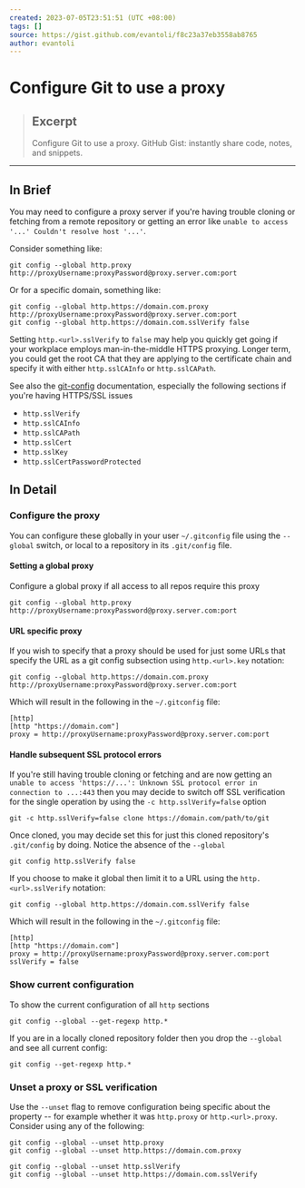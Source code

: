 ```yaml
---
created: 2023-07-05T23:51:51 (UTC +08:00)
tags: []
source: https://gist.github.com/evantoli/f8c23a37eb3558ab8765
author: evantoli
---
```


# Configure Git to use a proxy

> ## Excerpt
> Configure Git to use a proxy. GitHub Gist: instantly share code, notes, and snippets.

---
## In Brief

You may need to configure a proxy server if you're having trouble cloning or fetching from a remote repository or getting an error like `unable to access '...' Couldn't resolve host '...'`.

Consider something like:

```
git config --global http.proxy http://proxyUsername:proxyPassword@proxy.server.com:port
```

Or for a specific domain, something like:

```
git config --global http.https://domain.com.proxy http://proxyUsername:proxyPassword@proxy.server.com:port
git config --global http.https://domain.com.sslVerify false
```

Setting `http.<url>.sslVerify` to `false` may help you quickly get going if your workplace employs man-in-the-middle HTTPS proxying. Longer term, you could get the root CA that they are applying to the certificate chain and specify it with either `http.sslCAInfo` or `http.sslCAPath`.

See also the [git-config](https://git-scm.com/docs/git-config) documentation, especially the following sections if you're having HTTPS/SSL issues

-   `http.sslVerify`
-   `http.sslCAInfo`
-   `http.sslCAPath`
-   `http.sslCert`
-   `http.sslKey`
-   `http.sslCertPasswordProtected`

## In Detail

### Configure the proxy

You can configure these globally in your user `~/.gitconfig` file using the `--global` switch, or local to a repository in its `.git/config` file.

#### Setting a global proxy

Configure a global proxy if all access to all repos require this proxy

```
git config --global http.proxy http://proxyUsername:proxyPassword@proxy.server.com:port
```

#### URL specific proxy

If you wish to specify that a proxy should be used for just some URLs that specify the URL as a git config subsection using `http.<url>.key` notation:

```
git config --global http.https://domain.com.proxy http://proxyUsername:proxyPassword@proxy.server.com:port
```

Which will result in the following in the `~/.gitconfig` file:

```
[http]
[http "https://domain.com"]
proxy = http://proxyUsername:proxyPassword@proxy.server.com:port
```

#### Handle subsequent SSL protocol errors

If you're still having trouble cloning or fetching and are now getting an `unable to access 'https://...': Unknown SSL protocol error in connection to ...:443` then you may decide to switch off SSL verification for the single operation by using the `-c http.sslVerify=false` option

```
git -c http.sslVerify=false clone https://domain.com/path/to/git
```

Once cloned, you may decide set this for just this cloned repository's `.git/config` by doing. Notice the absence of the `--global`

```
git config http.sslVerify false
```

If you choose to make it global then limit it to a URL using the `http.<url>.sslVerify` notation:

```
git config --global http.https://domain.com.sslVerify false
```

Which will result in the following in the `~/.gitconfig` file:

```
[http]
[http "https://domain.com"]
proxy = http://proxyUsername:proxyPassword@proxy.server.com:port
sslVerify = false
```

### Show current configuration

To show the current configuration of all `http` sections

```
git config --global --get-regexp http.*
```

If you are in a locally cloned repository folder then you drop the `--global` and see all current config:

```
git config --get-regexp http.*
```

### Unset a proxy or SSL verification

Use the `--unset` flag to remove configuration being specific about the property -- for example whether it was `http.proxy` or `http.<url>.proxy`. Consider using any of the following:

```
git config --global --unset http.proxy
git config --global --unset http.https://domain.com.proxy

git config --global --unset http.sslVerify
git config --global --unset http.https://domain.com.sslVerify

```
